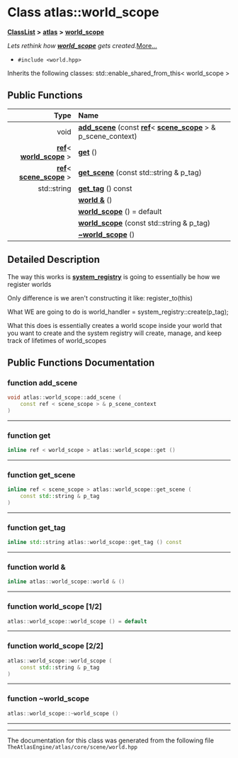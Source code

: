 

# Class atlas::world\_scope



[**ClassList**](annotated.md) **>** [**atlas**](namespaceatlas.md) **>** [**world\_scope**](classatlas_1_1world__scope.md)



_Lets rethink how_ [_**world\_scope**_](classatlas_1_1world__scope.md) _gets created._[More...](#detailed-description)

* `#include <world.hpp>`



Inherits the following classes: std::enable_shared_from_this< world_scope >


































## Public Functions

| Type | Name |
| ---: | :--- |
|  void | [**add\_scene**](#function-add_scene) (const [**ref**](namespaceatlas.md#typedef-ref)&lt; [**scene\_scope**](classatlas_1_1scene__scope.md) &gt; & p\_scene\_context) <br> |
|  [**ref**](namespaceatlas.md#typedef-ref)&lt; [**world\_scope**](classatlas_1_1world__scope.md) &gt; | [**get**](#function-get) () <br> |
|  [**ref**](namespaceatlas.md#typedef-ref)&lt; [**scene\_scope**](classatlas_1_1scene__scope.md) &gt; | [**get\_scene**](#function-get_scene) (const std::string & p\_tag) <br> |
|  std::string | [**get\_tag**](#function-get_tag) () const<br> |
|   | [**world &**](#function-world-&) () <br> |
|   | [**world\_scope**](#function-world_scope-12) () = default<br> |
|   | [**world\_scope**](#function-world_scope-22) (const std::string & p\_tag) <br> |
|   | [**~world\_scope**](#function-world_scope) () <br> |




























## Detailed Description


The way this works is [**system\_registry**](classatlas_1_1system__registry.md) is going to essentially be how we register worlds


Only difference is we aren't constructing it like: register\_to(this)


What WE are going to do is world\_handler = system\_registry::create(p\_tag);


What this does is essentially creates a world scope inside your world that you want to create and the system registry will create, manage, and keep track of lifetimes of world\_scopes 


    
## Public Functions Documentation




### function add\_scene 

```C++
void atlas::world_scope::add_scene (
    const ref < scene_scope > & p_scene_context
) 
```




<hr>



### function get 

```C++
inline ref < world_scope > atlas::world_scope::get () 
```




<hr>



### function get\_scene 

```C++
inline ref < scene_scope > atlas::world_scope::get_scene (
    const std::string & p_tag
) 
```




<hr>



### function get\_tag 

```C++
inline std::string atlas::world_scope::get_tag () const
```




<hr>



### function world & 

```C++
inline atlas::world_scope::world & () 
```




<hr>



### function world\_scope [1/2]

```C++
atlas::world_scope::world_scope () = default
```




<hr>



### function world\_scope [2/2]

```C++
atlas::world_scope::world_scope (
    const std::string & p_tag
) 
```




<hr>



### function ~world\_scope 

```C++
atlas::world_scope::~world_scope () 
```




<hr>

------------------------------
The documentation for this class was generated from the following file `TheAtlasEngine/atlas/core/scene/world.hpp`


